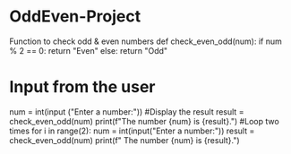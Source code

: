 # OddEven-Project
Function to check odd &amp; even numbers
def check_even_odd(num):
     if num % 2 == 0:
        return "Even"
     else:
        return "Odd"
# Input from the user
num = int(input ("Enter a number:"))
#Display the result
result = check_even_odd(num)
print(f"The number {num} is {result}.")
#Loop two times
for i in range(2):
    num = int(input("Enter a number:"))
    result = check_even_odd(num)
    print(f" The number {num} is {result}.")
